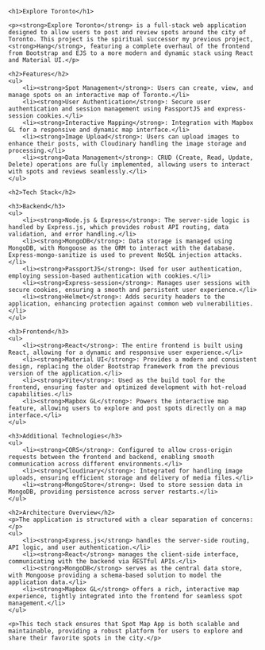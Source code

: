 


    <h1>Explore Toronto</h1>

    <p><strong>Explore Toronto</strong> is a full-stack web application designed to allow users to post and review spots around the city of Toronto. This project is the spiritual successor my previous project, <strong>Hang</strong>, featuring a complete overhaul of the frontend from Bootstrap and EJS to a more modern and dynamic stack using React and Material UI.</p>

    <h2>Features</h2>
    <ul>
        <li><strong>Spot Management</strong>: Users can create, view, and manage spots on an interactive map of Toronto.</li>
        <li><strong>User Authentication</strong>: Secure user authentication and session management using PassportJS and express-session cookies.</li>
        <li><strong>Interactive Mapping</strong>: Integration with Mapbox GL for a responsive and dynamic map interface.</li>
        <li><strong>Image Upload</strong>: Users can upload images to enhance their posts, with Cloudinary handling the image storage and processing.</li>
        <li><strong>Data Management</strong>: CRUD (Create, Read, Update, Delete) operations are fully implemented, allowing users to interact with spots and reviews seamlessly.</li>
    </ul>

    <h2>Tech Stack</h2>

    <h3>Backend</h3>
    <ul>
        <li><strong>Node.js & Express</strong>: The server-side logic is handled by Express.js, which provides robust API routing, data validation, and error handling.</li>
        <li><strong>MongoDB</strong>: Data storage is managed using MongoDB, with Mongoose as the ORM to interact with the database. Express-mongo-sanitize is used to prevent NoSQL injection attacks.</li>
        <li><strong>PassportJS</strong>: Used for user authentication, employing session-based authentication with cookies.</li>
        <li><strong>Express-session</strong>: Manages user sessions with secure cookies, ensuring a smooth and persistent user experience.</li>
        <li><strong>Helmet</strong>: Adds security headers to the application, enhancing protection against common web vulnerabilities.</li>
    </ul>

    <h3>Frontend</h3>
    <ul>
        <li><strong>React</strong>: The entire frontend is built using React, allowing for a dynamic and responsive user experience.</li>
        <li><strong>Material UI</strong>: Provides a modern and consistent design, replacing the older Bootstrap framework from the previous version of the application.</li>
        <li><strong>Vite</strong>: Used as the build tool for the frontend, ensuring faster and optimized development with hot-reload capabilities.</li>
        <li><strong>Mapbox GL</strong>: Powers the interactive map feature, allowing users to explore and post spots directly on a map interface.</li>
    </ul>

    <h3>Additional Technologies</h3>
    <ul>
        <li><strong>CORS</strong>: Configured to allow cross-origin requests between the frontend and backend, enabling smooth communication across different environments.</li>
        <li><strong>Cloudinary</strong>: Integrated for handling image uploads, ensuring efficient storage and delivery of media files.</li>
        <li><strong>MongoStore</strong>: Used to store session data in MongoDB, providing persistence across server restarts.</li>
    </ul>

    <h2>Architecture Overview</h2>
    <p>The application is structured with a clear separation of concerns:</p>
    <ul>
        <li><strong>Express.js</strong> handles the server-side routing, API logic, and user authentication.</li>
        <li><strong>React</strong> manages the client-side interface, communicating with the backend via RESTful APIs.</li>
        <li><strong>MongoDB</strong> serves as the central data store, with Mongoose providing a schema-based solution to model the application data.</li>
        <li><strong>Mapbox GL</strong> offers a rich, interactive map experience, tightly integrated into the frontend for seamless spot management.</li>
    </ul>

    <p>This tech stack ensures that Spot Map App is both scalable and maintainable, providing a robust platform for users to explore and share their favorite spots in the city.</p>
